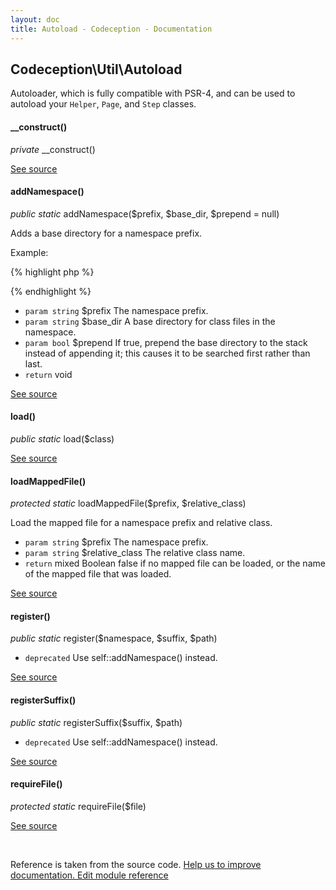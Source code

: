 ```yaml
---
layout: doc
title: Autoload - Codeception - Documentation
---
```



## Codeception\Util\Autoload



Autoloader, which is fully compatible with PSR-4,
and can be used to autoload your `Helper`, `Page`, and `Step` classes.


#### __construct()

 *private* __construct() 

[See source](https://github.com/Codeception/Codeception/blob/2.3/src/Codeception/Util/Autoload.php#L18)

#### addNamespace()

 *public static* addNamespace($prefix, $base_dir, $prepend = null) 

Adds a base directory for a namespace prefix.

Example:

{% highlight php %}

<?php
// app\Codeception\UserHelper will be loaded from '/path/to/helpers/UserHelper.php'
Autoload::addNamespace('app\Codeception', '/path/to/helpers');

// LoginPage will be loaded from '/path/to/pageobjects/LoginPage.php'
Autoload::addNamespace('', '/path/to/pageobjects');

Autoload::addNamespace('app\Codeception', '/path/to/controllers');
?>

{% endhighlight %}

 * `param string` $prefix The namespace prefix.
 * `param string` $base_dir A base directory for class files in the namespace.
 * `param bool` $prepend If true, prepend the base directory to the stack instead of appending it;
                     this causes it to be searched first rather than last.
 * `return` void

[See source](https://github.com/Codeception/Codeception/blob/2.3/src/Codeception/Util/Autoload.php#L45)

#### load()

 *public static* load($class) 

[See source](https://github.com/Codeception/Codeception/blob/2.3/src/Codeception/Util/Autoload.php#L88)

#### loadMappedFile()

 *protected static* loadMappedFile($prefix, $relative_class) 

Load the mapped file for a namespace prefix and relative class.

 * `param string` $prefix The namespace prefix.
 * `param string` $relative_class The relative class name.
 * `return` mixed Boolean false if no mapped file can be loaded, or the name of the mapped file that was loaded.

[See source](https://github.com/Codeception/Codeception/blob/2.3/src/Codeception/Util/Autoload.php#L136)

#### register()

 *public static* register($namespace, $suffix, $path) 
 * `deprecated` Use self::addNamespace() instead.

[See source](https://github.com/Codeception/Codeception/blob/2.3/src/Codeception/Util/Autoload.php#L75)

#### registerSuffix()

 *public static* registerSuffix($suffix, $path) 
 * `deprecated` Use self::addNamespace() instead.

[See source](https://github.com/Codeception/Codeception/blob/2.3/src/Codeception/Util/Autoload.php#L83)

#### requireFile()

 *protected static* requireFile($file) 

[See source](https://github.com/Codeception/Codeception/blob/2.3/src/Codeception/Util/Autoload.php#L156)

<p>&nbsp;</p><div class="alert alert-warning">Reference is taken from the source code. <a href="https://github.com/Codeception/Codeception/blob/2.3/src//Codeception/Util/Autoload.php">Help us to improve documentation. Edit module reference</a></div>
